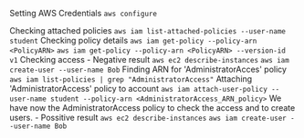 Setting AWS Credentials 
`aws configure`

Checking attached policies
`aws iam list-attached-policies --user-name student`
Checking policy details
`aws iam get-policy --policy-arn <PolicyARN>`
`aws iam get-policy --policy-arn <PolicyARN> --version-id v1`
Checking access - Negative result
`aws ec2 describe-instances`
`aws iam create-user --user-name Bob`
Finding ARN for 'AdministratorAcces' policy
`aws iam list-policies | grep "AdministratorAccess"`
Attaching 'AdministratorAccess' policy to account
`aws iam attach-user-policy --user-name student --policy-arn <AdministratorAccess_ARN_policy>`
We have now the AdministratorAccess policy to check the access and to create users. - Possitive result
`aws ec2 describe-instances`
`aws iam create-user --user-name Bob`


